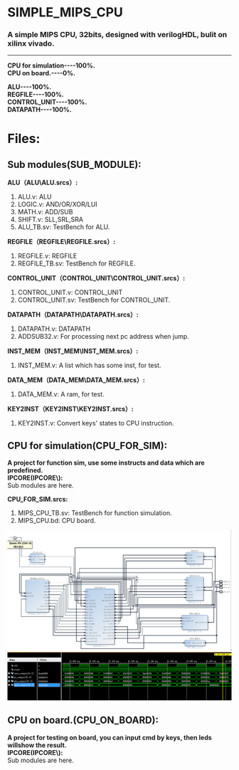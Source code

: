 # SIMPLE_MIPS_CPU
<h3>A simple MIPS CPU, 32bits, designed with verilogHDL, bulit on xilinx vivado.</h3>

***  

**CPU for simulation----100%.**   
**CPU on board.----0%.**  

**ALU----100%.**  
**REGFILE----100%.**  
**CONTROL_UNIT----100%.**  
**DATAPATH----100%.**

Files:  
=====

Sub modules(SUB_MODULE):
-----------
**ALU（ALU\ALU.srcs）:**  
1. ALU.v: ALU  
2. LOGIC.v: AND/OR/XOR/LUI    
3. MATH.v: ADD/SUB  
4. SHIFT.v: SLL,SRL,SRA  
5. ALU_TB.sv: TestBench for ALU.  

**REGFILE（REGFILE\REGFILE.srcs）:**  
1. REGFILE.v: REGFILE  
2. REGFILE_TB.sv: TestBench for REGFILE.

**CONTROL_UNIT（CONTROL_UNIT\CONTROL_UNIT.srcs）:**  
1. CONTROL_UNIT.v: CONTROL_UNIT  
2. CONTROL_UNIT.sv: TestBench for CONTROL_UNIT.

**DATAPATH（DATAPATH\DATAPATH.srcs）:**  
1. DATAPATH.v: DATAPATH  
2. ADDSUB32.v: For processing next pc address when jump.  

**INST_MEM（INST_MEM\INST_MEM.srcs）:**  
1. INST_MEM.v: A list which has some inst, for test.    

**DATA_MEM（DATA_MEM\DATA_MEM.srcs）:**  
1. DATA_MEM.v: A ram, for test.   

**KEY2INST（KEY2INST\KEY2INST.srcs）:**  
1. KEY2INST.v: Convert keys' states to CPU instruction.     

CPU for simulation(CPU_FOR_SIM):
-----------
**A project for function sim, use some instructs and data which are predefined.**  
**IPCORE(IPCORE\\):**  
Sub modules are here.  

**CPU_FOR_SIM.srcs:**  
1. MIPS_CPU_TB.sv: TestBench for function simulation.  
2. MIPS_CPU.bd: CPU board.

![](Image/1.png)  
![](Image/2.png)  

CPU on board.(CPU_ON_BOARD):
-----------
**A project for testing on board, you can input cmd by keys, then leds willshow the result.**  
**IPCORE(IPCORE\\):**  
Sub modules are here. 
